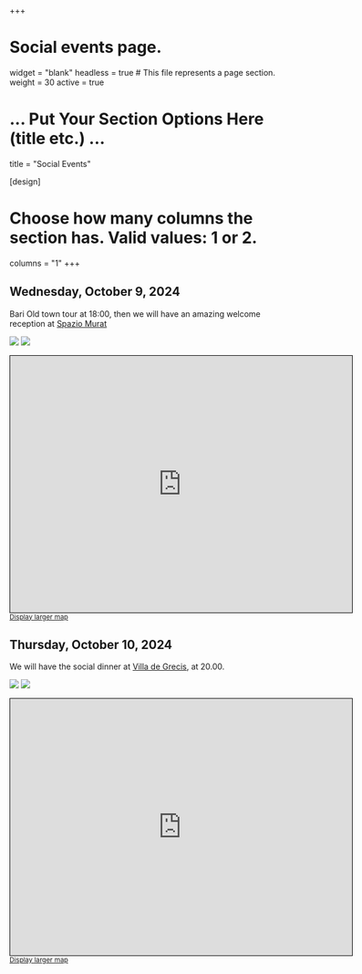 +++
# Social events page.
widget = "blank"
headless = true  # This file represents a page section.
weight = 30
active = true 

# ... Put Your Section Options Here (title etc.) ...
title = "Social Events"

[design]
  # Choose how many columns the section has. Valid values: 1 or 2.
  columns = "1"
+++




## Wednesday, October 9, 2024

Bari Old town tour at 18:00, then we will have an amazing welcome reception at [Spazio Murat](https://maps.app.goo.gl/hxag8zVq57rr9K76A)

<img src="https://www.spaziomurat.it/wp-content/uploads/2016/03/spazio-murat-esterno-02.jpg?x34191" style="max-width:64px; max-height:64px; width:auto; height:auto;"></img>
<img src="https://www.baritoday.it/~media/horizontal-hi/41113325105940/spazio-murat-1.jpg" style="max-width:64px; max-height:64px; width:auto; height:auto;"></src>

<iframe width="600" height="450" src="https://www.openstreetmap.org/export/embed.html?bbox=16.869842112064365%2C41.12559479333277%2C16.873535513877872%2C41.127384866945164&amp;layer=mapnik&amp;marker=41.12649070033%2C16.871689150000066" style="border: 1px solid black"></iframe><br/><small><a href="https://www.openstreetmap.org/#map=19/41.126490/16.871689">Display larger map</a></small>

## Thursday, October 10, 2024

We will have the social dinner at [Villa de Grecis](https://maps.app.goo.gl/VPZ77WPTQ6NQyUfHA), at 20.00.

<img src="https://www.matrimoniopartystyle.it/sites/default/files/styles/750x400/public/_S2_7496.jpg" style="max-width:64px; max-height:64px; width:auto; height:auto;"></img>
<img src="https://locationmatrimonio.it/public/Locali/16431955013531.jpg" style="max-width:64px; max-height:64px; width:auto; height:auto;"></img>

<iframe width="600" height="450" src="https://www.openstreetmap.org/export/embed.html?bbox=16.850642859935764%2C41.108303724867035%2C16.85433626174927%2C41.11009427009482&amp;layer=mapnik&amp;marker=41.10919980068174%2C16.85249024999996" style="border: 1px solid black"></iframe><br/><small><a href="https://www.openstreetmap.org/#map=19/41.109200/16.852490">Display larger map</a></small>




